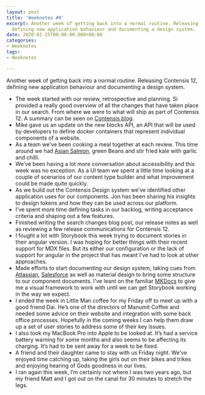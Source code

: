 ```yaml
---
layout: post
title: 'Weeknotes #9'
excerpt: Another week of getting back into a normal routine. Releasing Contensis 12,
  defining new application behaviour and documenting a design system.
date: 2020-01-25T00:00:00.000+00:00
categories:
- Weeknotes
tags:
- Weeknotes

---
```

Another week of getting back into a normal routine. Releasing Contensis 12, defining new application behaviour and documenting a design system.

* The week started with our review, retrospective and planning. Si provided a really good overview of all the changes that have taken place in our search. From where we were to what will ship as part of Contensis 12. A summary can be seen on [Contensis blog](https://zengenti.com/en-gb/blog/Authors/richard-saunders/delivery-api-search-improvements-and-performance-gains).
* Mike gave us an update on the new blocks API, an API that will be used by developers to define docker containers that represent individual components of a website.
* As a team we’ve been cooking a meal together at each review. This time around we had [Asian Salmon](https://www.jamieoliver.com/recipes/fish-recipes/asian-salmon-sweet-potato-traybake/), green Beans and stir fried kale with garlic and chilli.
* We’ve been having a lot more conversation about accessibility and this week was no exception. As a UI team we spent a little time looking at a couple of scenarios of our content type builder and what improvement could be made quite quickly.
* As we build out the Contensis Design system we’ve identified other application uses for our components. Jon has been sharing his insights to design tokens and how they can be used across our platform.
* I’ve spent more time defining tasks in our backlog, writing acceptance criteria and shaping out a few features.
* Finished writing the search changes blog post, our release notes as well as reviewing a few release communications for Contensis 12.
* I fought a lot with Storybook this week trying to document stories in their angular version. I was hoping for better things with their recent support for MDX files. But its either our configuration or the lack of support for angular in the project that has meant I’ve had to look at other approaches.
* Made efforts to start documenting our design system, taking cues from [Atlassian](https://atlassian.design/guidelines/product/overview), [Salesforce](https://www.lightningdesignsystem.com/) as well as material design to bring some structure to our component documents. I’ve leant on the familiar [MKDocs](https://www.mkdocs.org/) to give me a visual framework to work with until we can get Storybook working in the way we expect.
* I ended the week in Little Man coffee for my Friday off to meet up with a good friend Dai. He’s one of the directors of Manumit Coffee and needed some advice on their website and integration with some back office processes. Hopefully in the coming weeks I can help them draw up a set of user stories to address some of their key issues.
* I also took my MacBook Pro into Apple to be looked at. It’s had a service battery warning for some months and also seems to be affecting its charging. It’s had to be sent away for a week to be fixed.
* A friend and their daughter came to stay with us Friday night. We’ve enjoyed time catching up, taking the girls out on their bikes and trikes and enjoying hearing of Gods goodness in our lives.
* I ran again this week, I’m certainly not where I was two years ago, but my friend Matt and I got out on the canal for 30 minutes to stretch the legs. 